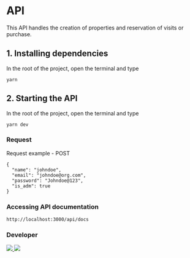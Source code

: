 # API

This API handles the creation of properties and reservation of visits or purchase.

## 1. Installing dependencies

In the root of the project, open the terminal and type

```
yarn
```

## 2. Starting the API

In the root of the project, open the terminal and type

```
yarn dev
```

### Request

Request example - POST

```
{
  "name": "johndoe",
  "email": "johndoe@org.com",
  "password": "Johndoe@123",
  "is_adm": true
}
```

### Accessing API documentation

```
http://localhost:3000/api/docs
```

### Developer

<div>
  <a href="https://www.linkedin.com/in/rodrigo-de-jesus-silva" target="_blank">
		<img src="https://img.shields.io/badge/-LinkedIn-%230077B5?style=for-the-badge&logo=linkedin&logoColor=white">
	</a>
	<a href="mailto:rodrigojsdeveloper@gmail.com" rel="noreferrer" target="_blank">
	  <img src="https://img.shields.io/badge/Gmail-D14836?style=for-the-badge&logo=gmail&logoColor=white">
	</a>
</div>
